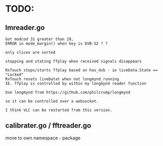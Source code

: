 # TODO:

## lmreader.go
```
Got modcod 31 greater than 28,
ERROR in mode_margin() when key is DVB-S2 ? ?
```

```
only slices are sorted
```

```
stopping and stating ffplay when received signals disappears

RxTouch stops/starts ffplay based on has_dvb - ie liveData.State == "Locked"
RxTouch resets liveDatat when not longmynd_running
IE. ffplay is controlled by within my longmynd reader function

Use longmynd from https://github.com/philcrump/longmynd

so it can be controlled over a websocket.

I think VLC can be restarted from this version.

```

## calibrater.go / fftreader.go

move to own namespace - package
